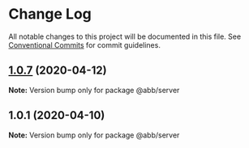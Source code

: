 # Change Log

All notable changes to this project will be documented in this file.
See [Conventional Commits](https://conventionalcommits.org) for commit guidelines.

## [1.0.7](https://github.com/Jamesley55/NewApp/compare/v1.0.6...v1.0.7) (2020-04-12)

**Note:** Version bump only for package @abb/server





## 1.0.1 (2020-04-10)

**Note:** Version bump only for package @abb/server
